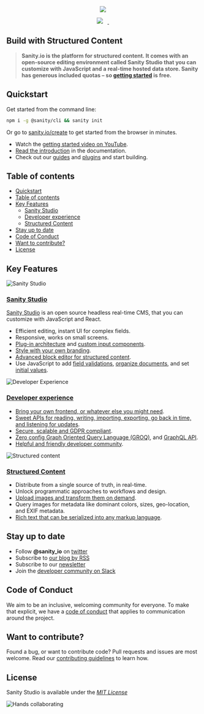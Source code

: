 <p align="center">
  <a href="https://sanity.io">
    <img src="https://cdn.sanity.io/images/3do82whm/next/51af00784c5addcf63ae7f0c416756acca7e63ac-353x71.svg?w=400&fm=png&fit=max">
  </a>
</p>

<p align="center">
    <img src="https://img.shields.io/npm/v/@sanity/base">
    <img alt="" src="https://img.shields.io/npm/dm/@sanity/client">
    <img alt="" src="https://img.shields.io/npm/l/@sanity/client.svg">
  <a aria-label="Join the community on Slack" href="https://slack.sanity.io">
  <img alt="" src="https://img.shields.io/badge/Join%20Slack-f03e2f?logo=Slack">
    </a>
  <a aria-label="Follow Sanity on Twitter" href="https://twitter.com/sanity_io">
    <img alt="" src="https://img.shields.io/twitter/follow/sanity_io?style=flat&color=blue">
  </a>
</p>

## Build with Structured Content

> **Sanity.io is the platform for structured content. It comes with an open-source editing environment called Sanity Studio that you can customize with JavaScript and a real-time hosted data store. Sanity has generous included quotas – so [getting started](https://www.sanity.io/create) is free.**

## Quickstart

Get started from the command line:

```bash
npm i -g @sanity/cli && sanity init
```

Or go to [sanity.io/create](https://www.sanity.io/create) to get started from the browser in minutes.

- Watch the [getting started video on YouTube](https://www.youtube.com/watch?v=2ceM_tSus_M&lc=z224vtt5nqq1cbcf2acdp43aylzlb5jhft1kmuafltxw03c010c).
- [Read the introduction](https://www.sanity.io/docs/a-short-introduction-to-sanity-io) in the documentation.
- Check out our [guides](https://www.sanity.io/guides) and [plugins](https://www.sanity.io/plugins) and start building.

## Table of contents

- [Quickstart](#quickstart)
- [Table of contents](#table-of-contents)
- [Key Features](#key-features)
  - [Sanity Studio](#sanity-studio)
  - [Developer experience](#developer-experience)
  - [Structured Content](#structured-content)
- [Stay up to date](#stay-up-to-date)
- [Code of Conduct](#code-of-conduct)
- [Want to contribute?](#want-to-contribute)
- [License](#license)

## Key Features

![Sanity Studio](https://cdn.sanity.io/images/3do82whm/next/c52560979929878cd96412ca7d14a7fa0b02aee0-3200x2400.png?w=1200&fit=max&auto=format)

### [Sanity Studio](https://www.sanity.io/studio)

[Sanity Studio](https://www.sanity.io/studio) is an open source headless real-time CMS, that you can customize with JavaScript and React.

- Efficient editing, instant UI for complex fields.
- Responsive, works on small screens.
- [Plug-in architecture](https://www.sanity.io/plugins) and [custom input components](https://www.sanity.io/guides/how-to-make-a-custom-input-component).
- [Style with your own branding](https://www.sanity.io/guides/how-to-brand-your-studio).
- [Advanced block editor for structured content](https://www.sanity.io/docs/block-content).
- Use JavaScript to add [field validations](https://www.sanity.io/docs/validation), [organize documents](https://www.sanity.io/docs/overview-structure-builder), and set [initial values](https://www.sanity.io/guides/getting-started-with-initial-values-for-new-documents).

![Developer Experience](https://cdn.sanity.io/images/3do82whm/next/a41b3d9056d5354aa648d83f764e7415849f91f6-5760x3840.png?w=1200&fit=max&auto=format)

### [Developer experience](https://www.sanity.io/developer-experience)

- [Bring your own frontend, or whatever else you might need](https://www.sanity.io/docs/build-with-sanity).
- [Sweet APIs for reading, writing, importing, exporting, go back in time, and listening for updates](https://www.sanity.io/docs/datastore).
- [Secure, scalable and GDPR compliant](https://www.sanity.io/security).
- [Zero config Graph Oriented Query Language (GROQ)](https://www.sanity.io/docs/how-queries-work), and [GraphQL API](https://www.sanity.io/docs/graphql).
- [Helpful and friendly developer community](https://slack.sanity.io).

![Structured content](https://cdn.sanity.io/images/3do82whm/next/746588538438b2ab05895aeb9e2436fd381e1562-5760x3840.png?w=1200&fit=max&auto=format)

### [Structured Content](https://www.sanity.io/structured-content)

- Distribute from a single source of truth, in real-time.
- Unlock programmatic approaches to workflows and design.
- [Upload images and transform them on demand](https://www.sanity.io/docs/asset-pipeline).
- Query images for metadata like dominant colors, sizes, geo-location, and EXIF metadata.
- [Rich text that can be serialized into any markup language](https://www.sanity.io/guides/introduction-to-portable-text).

## Stay up to date

- Follow **@sanity_io** on [twitter](https://twitter.com/sanity_io)
- Subscribe to [our blog by RSS](https://www.sanity.io/feed/rss)
- Subscribe to our [newsletter](http://eepurl.com/b2yaDz)
- Join the [developer community on Slack](https://slack.sanity.io)


## Code of Conduct

We aim to be an inclusive, welcoming community for everyone. To make that explicit, we have a [code of conduct](https://github.com/sanity-io/sanity/blob/current/CODE_OF_CONDUCT.md) that applies to communication around the project.

## Want to contribute?

Found a bug, or want to contribute code? Pull requests and issues are most welcome. Read our [contributing guidelines](https://github.com/sanity-io/sanity/blob/current/CONTRIBUTING.md) to learn how.

## License

Sanity Studio is available under the [_MIT License_](https://github.com/sanity-io/sanity/blob/current/LICENSE)

![Hands collaborating](https://cdn.sanity.io/images/3do82whm/next/7f0f7283fb8080cd5e39afe074474aa292d73dbf-2578x1448.png?w=1200&fit=max&auto=format)
